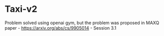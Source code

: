 # Taxi-v2

Problem solved using openai gym, but the problem was proposed in MAXQ paper - https://arxiv.org/abs/cs/9905014 - Session 3.1